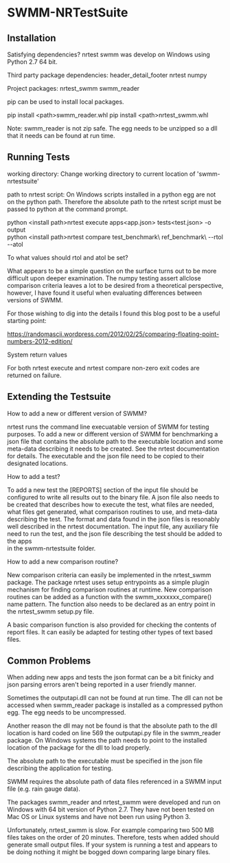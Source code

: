 
SWMM-NRTestSuite
================

Installation
------------

Satisfying dependencies?
nrtest swmm was develop on Windows using Python 2.7 64 bit.  

Third party package dependencies:
header_detail_footer
nrtest 
numpy 

Project packages: 
nrtest_swmm
swmm_reader


pip can be used to install local packages. 

pip install <path\>swmm_reader.whl
pip install <path\>nrtest_swmm.whl


Note: swmm_reader is not zip safe. The egg needs to be unzipped so a dll that it needs can be 
found at run time. 


Running Tests 
-------------

working directory: 
Change working directory to current location of 'swmm-nrtestsuite'

path to nrtest script:
On Windows scripts installed in a python egg are not on the python path. Therefore the 
absolute path to the nrtest script must be passed to python at the command prompt. 
 

python <install path\>nrtest execute apps\<app.json> tests\<test.json> -o output\
python <install path\>nrtest compare test_benchmark\ ref_benchmark\ --rtol --atol
 

To what values should rtol and atol be set? 

What appears to be a simple question on the surface turns out to be more difficult upon deeper 
examination. The numpy testing assert allclose comparison criteria leaves a lot to be desired from 
a theoretical perspective, however, I have found it useful when evaluating differences between 
versions of SWMM.  

For those wishing to dig into the details I found this blog post to be a useful starting point:

https://randomascii.wordpress.com/2012/02/25/comparing-floating-point-numbers-2012-edition/


System return values

For both nrtest execute and nrtest compare non-zero exit codes are returned on failure. 


Extending the Testsuite
-----------------------

How to add a new or different version of SWMM? 

nrtest runs the command line execuatable version of SWMM for testing purposes. To add a new 
or different version of SWMM for benchmarking a json file that contains the absolute path 
to the executable location and some meta-data describing it needs to be created. See the nrtest
documentation for details. The executable and the json file need to be copied to their 
designated locations. 


How to add a test? 

To add a new test the [REPORTS] section of the input file should be configured to write 
all results out to the binary file. A json file also needs to be created that describes how 
to execute the test, what files are needed, what files get generated, what comparison 
routines to use, and meta-data describing the test. The format and data found in the json 
files is resonably well described in the nrtest documentation. The input file, any auxiliary
file need to run the test, and the json file describing the test should be added to the apps\
in the swmm-nrtestsuite folder.


How to add a new comparison routine? 

New comparison criteria can easily be implemented in the nrtest_swmm package. The package
nrtest uses setup entrypoints as a simple plugin mechanism for finding comparison routines
at runtime. New comparison routines can be added as a function with the swmm_xxxxxxx_compare() 
name pattern. The function also needs to be declared as an entry point in the nrtest_swmm 
setup.py file. 

A basic comparison function is also provided for checking the contents of report files. It can
easily be adapted for testing other types of text based files.  


Common Problems
---------------

When adding new apps and tests the json format can be a bit finicky and json parsing errors 
aren't being reported in a user friendly manner. 

Sometimes the outputapi.dll can not be found at run time. The dll can not be accessed when 
swmm_reader package is installed as a compressed python egg. The egg needs to be uncompressed. 

Another reason the dll may not be found is that the absolute path to the dll location is 
hard coded on line 569 the outputapi.py file in the swmm_reader package. On Windows systems 
the path needs to point to the installed location of the package for the dll to load properly. 

The absolute path to the executable must be specified in the json file describing the application
for testing. 

SWMM requires the absolute path of data files referenced in a SWMM input file (e.g. rain gauge data). 

The packages swmm_reader and nrtest_swmm were developed and run on Windows with 64 bit version 
of Python 2.7. They have not been tested on Mac OS or Linux systems and have not been run using 
Python 3. 

Unfortunately, nrtest_swmm is slow. For example comparing two 500 MB files takes on the order 
of 20 minutes. Therefore, tests when added should generate small output files. If your system 
is running a test and appears to be doing nothing it might be bogged down comparing large 
binary files. 

